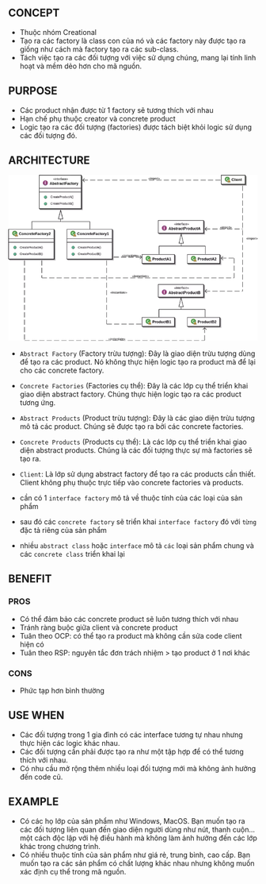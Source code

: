 
## CONCEPT

- Thuộc nhóm Creational
- Tạo ra các factory là class con của nó và các factory này được tạo ra giống như cách mà factory tạo ra các sub-class.
- Tách việc tạo ra các đối tượng với việc sử dụng chúng, mang lại tính linh hoạt và mềm dẻo hơn cho mã nguồn.


## PURPOSE

- Các product nhận được từ 1 factory sẽ tương thích với nhau
- Hạn chế phụ thuộc creator và concrete product
- Logic tạo ra các đối tượng (factories) được tách biệt khỏi logic sử dụng các đối tượng đó.


## ARCHITECTURE

![ar](../../../../../image/architure.webp)

- `Abstract Factory` (Factory trừu tượng):
Đây là giao diện trừu tượng dùng để tạo ra các product. Nó không thực hiện logic tạo ra product mà để lại cho
      các concrete factory.

- `Concrete Factories` (Factories cụ thể):
Đây là các lớp cụ thể triển khai giao diện abstract factory. Chúng thực hiện logic tạo ra các product tương ứng.

- `Abstract Products` (Product trừu tượng):
Đây là các giao diện trừu tượng mô tả các product. Chúng sẽ được tạo ra bởi các concrete factories.

- `Concrete Products` (Products cụ thể): 
Là các lớp cụ thể triển khai giao diện abstract products. Chúng là các đối tượng thực sự mà factories sẽ tạo ra.

- `Client`: Là lớp sử dụng abstract factory để tạo ra các products cần thiết. Client không phụ thuộc trực tiếp vào concrete
  factories và products.

- cần có 1 `interface factory` mô tả về thuộc tính của các loại của sản phẩm
- sau đó các `concrete factory` sẽ triển khai `interface factory` đó với `từng` đặc tả riêng của sản phẩm
- nhiều `abstract class` hoặc `interface` mô tả `các` loại sản phẩm chung và các `concrete class` triển khai lại

## BENEFIT

### PROS

- Có thể đảm bảo các concrete product sẽ luôn tương thích với nhau
- Tránh ràng buộc giữa client và concrete product
- Tuân theo OCP: có thể tạo ra product mà không cần sửa code client hiện có
- Tuân theo RSP: nguyên tắc đơn trách nhiệm > tạo product ở 1 nơi khác

### CONS

- Phức tạp hơn bình thường

## USE WHEN

- Các đối tượng trong 1 gia đình có các interface tương tự nhau nhưng thực hiện các logic khác nhau.
- Các đối tượng cần phải được tạo ra như một tập hợp để có thể tương thích với nhau.
- Có nhu cầu mở rộng thêm nhiều loại đối tượng mới mà không ảnh hưởng đến code cũ.

## EXAMPLE
- Có các họ lớp của sản phẩm như Windows, MacOS. Bạn muốn tạo ra các đối tượng liên quan đến giao diện người dùng như
  nút, thanh cuộn... một cách độc lập với hệ điều hành mà không làm ảnh hưởng đến các lớp khác trong chương trình.
- Có nhiều thuộc tính của sản phẩm như giá rẻ, trung bình, cao cấp. Bạn muốn tạo ra các sản phẩm có chất lượng khác nhau
  nhưng không muốn xác định cụ thể trong mã nguồn.